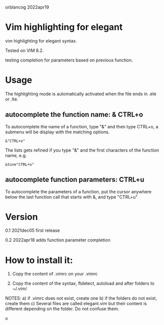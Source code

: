 orblancog
2022apr19

# Vim highlighting for elegant
vim highlighting for elegant syntax.

Tested on VIM 8.2.


testing completion for parameters based on previous function.

# Usage
The highlighting mode is automatically activated when the file ends in .ele or .lte.

## autocomplete the function name: & CTRL+o
To autocomplete the name of a function, type "&" and then type CTRL+o, a submenu will be display with the matching options.
```vim
&"CTRL+o"
```
The lists gets refined if you type "&" and the first characters of the function name, e.g.
```vim
&tune"CTRL+o"
```
## autocomplete function parameters: CTRL+u
To autocomplete the parameters of a function, put the cursor anywhere below the last function call that starts with &, and type "CTRL+u"



# Version
0.1 2021dec05 first release

0.2 2022apr18 adds function parameter completion

# How to install it:
1) Copy the content of .vimrc on your .vimrc

2) Copy the content of the syntax, ftdetect, autoload and after folders to  ~/.vim/ 



NOTES: a) if .vimrc does not exist, create one
       b) if the folders do not exist, create them
       c) Several files are called elegant.vim but their content is different depending on the folder. Do not confuse them. 


o
